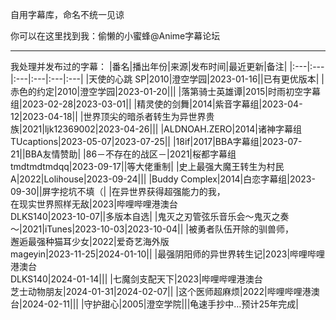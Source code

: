 自用字幕库，命名不统一见谅

你可以在这里找到我：偷懒的小蜜蜂@Anime字幕论坛

---

我处理并发布过的字幕：
|番名|播出年份|来源|发布时间|最近更新|备注|
|:---|:---|:---|:---|:---|:---|
|天使的心跳 SP|2010|澄空学园|2023-01-16||已有更优版本|
|赤色的约定|2010|澄空学园|2023-01-20|||
|落第骑士英雄谭|2015|时雨初空字幕组|2023-02-28|2023-03-01||
|精灵使的剑舞|2014|紫音字幕组|2023-04-12|2023-04-18||
|世界顶尖的暗杀者转生为异世界贵族|2021|ljk12369002|2023-04-26|||
|ALDNOAH.ZERO|2014|诸神字幕组</br>TUcaptions|2023-05-07|2023-07-25||
|18if|2017|BBA字幕组|2023-07-21||BBA友情赞助|
|86－不存在的战区－|2021|桜都字幕组</br>tmdtmdtmdqq|2023-09-17||等大佬重制|
|史上最强大魔王转生为村民A|2022|Lolihouse|2023-09-24|||
|Buddy Complex|2014|白恋字幕组|2023-09-30||屏字挖坑不填（|
|在异世界获得超强能力的我，</br>在现实世界照样无敌|2023|哔哩哔哩港澳台</br>DLKS140|2023-10-07||多版本自选|
|鬼灭之刃管弦乐音乐会～鬼灭之奏～|2021|iTunes|2023-10-03|2023-10-04||
|被勇者队伍开除的驯兽师，</br>邂逅最强种猫耳少女|2022|爱奇艺海外版</br>mageyin|2023-11-25|2024-01-10||
|最强阴阳师的异世界转生记|2023|哔哩哔哩港澳台</br>DLKS140|2024-01-14|||
|七魔剑支配天下|2023|哔哩哔哩港澳台</br>芝士动物朋友|2024-01-31|2024-02-07||
|这个医师超麻烦|2022|哔哩哔哩港澳台|2024-02-11|||
|守护甜心|2005|澄空学院|||龟速手抄中…预计25年完成|
